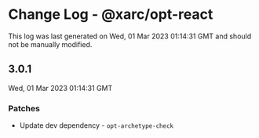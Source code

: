 # Change Log - @xarc/opt-react

This log was last generated on Wed, 01 Mar 2023 01:14:31 GMT and should not be manually modified.

## 3.0.1
Wed, 01 Mar 2023 01:14:31 GMT

### Patches

- Update dev dependency - `opt-archetype-check`


